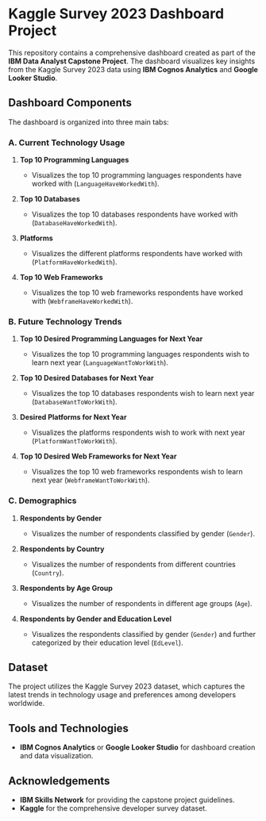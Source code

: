 # Kaggle Survey 2023 Dashboard Project

This repository contains a comprehensive dashboard created as part of the **IBM Data Analyst Capstone Project**. The dashboard visualizes key insights from the Kaggle Survey 2023 data using **IBM Cognos Analytics** and **Google Looker Studio**.

## Dashboard Components

The dashboard is organized into three main tabs:

### A. Current Technology Usage

1. **Top 10 Programming Languages**
   - Visualizes the top 10 programming languages respondents have worked with (`LanguageHaveWorkedWith`).

2. **Top 10 Databases**
   - Visualizes the top 10 databases respondents have worked with (`DatabaseHaveWorkedWith`).

3. **Platforms**
   - Visualizes the different platforms respondents have worked with (`PlatformHaveWorkedWith`).

4. **Top 10 Web Frameworks**
   - Visualizes the top 10 web frameworks respondents have worked with (`WebframeHaveWorkedWith`).

### B. Future Technology Trends

1. **Top 10 Desired Programming Languages for Next Year**
   - Visualizes the top 10 programming languages respondents wish to learn next year (`LanguageWantToWorkWith`).

2. **Top 10 Desired Databases for Next Year**
   - Visualizes the top 10 databases respondents wish to learn next year (`DatabaseWantToWorkWith`).

3. **Desired Platforms for Next Year**
   - Visualizes the platforms respondents wish to work with next year (`PlatformWantToWorkWith`).

4. **Top 10 Desired Web Frameworks for Next Year**
   - Visualizes the top 10 web frameworks respondents wish to learn next year (`WebframeWantToWorkWith`).

### C. Demographics

1. **Respondents by Gender**
   - Visualizes the number of respondents classified by gender (`Gender`).

2. **Respondents by Country**
   - Visualizes the number of respondents from different countries (`Country`).

3. **Respondents by Age Group**
   - Visualizes the number of respondents in different age groups (`Age`).

4. **Respondents by Gender and Education Level**
   - Visualizes the respondents classified by gender (`Gender`) and further categorized by their education level (`EdLevel`).

## Dataset

The project utilizes the Kaggle Survey 2023 dataset, which captures the latest trends in technology usage and preferences among developers worldwide.

## Tools and Technologies

- **IBM Cognos Analytics** or **Google Looker Studio** for dashboard creation and data visualization.

## Acknowledgements

- **IBM Skills Network** for providing the capstone project guidelines.
- **Kaggle** for the comprehensive developer survey dataset.
